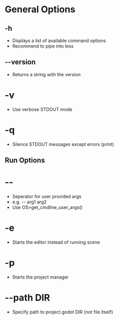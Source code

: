 # General Options
## -h
- Displays a list of available command options
- Recommend to pipe into less
## --version
- Returns a string with the version
# -v
- Use verbose STDOUT mode
# -q
- Silence STDOUT messages except errors (print)

## Run Options
# --
- Seperator for user provided args
- e.g. -- arg1 arg2
- Use OS\>get\_cmdline\_user\_args()
# -e
- Starts the editor instead of running scene
# -p
- Starts the project manager
# --path DIR
- Specify path to project.godot DIR (not file itself)
